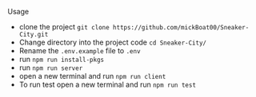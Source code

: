 Usage
  - clone the project
    `git clone https://github.com/mickBoat00/Sneaker-City.git`
  - Change directory into the project code `cd Sneaker-City/`
  - Rename the `.env.example` file to `.env`
  - run
    `npm run install-pkgs`
  - run
    `npm run server`
  - open a new terminal and run
    `npm run client`
  - To run test open a new terminal and run
    `npm run test`
